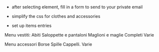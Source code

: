 - after selecting element, fill in a form to send to your private email

- simplify the css for clothes and accessories

- set up items entries

Menu vestiti:
Abiti
Saloppette e pantaloni
Maglioni e maglie
Completi
Varie

Menu accessori
Borse
Spille
Cappelli.
Varie

